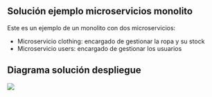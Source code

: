 ## Solución ejemplo microservicios monolito
Este es un ejemplo de un monolito con dos microservicios:
- Microservicio clothing: encargado de gestionar la ropa y su stock
- Microservicio users: encargado de gestionar los usuarios
## Diagrama solución despliegue
![](despliegue.png)